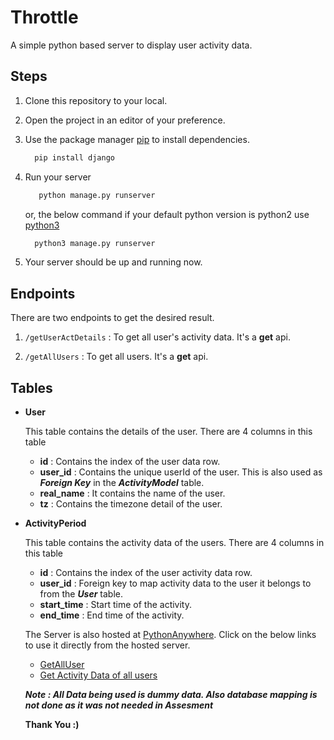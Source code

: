 # Throttle

A simple python based server to display user activity data.

## Steps

1. Clone this repository to your local.

2. Open the project in an editor of your preference.

3. Use the package manager [pip](https://pip.pypa.io/en/stable/) to install dependencies.

    ```bash
      pip install django
    ```
4. Run your server

   ```bash
      python manage.py runserver 
    ```
   or, the below command if your default python version is python2 use [python3](https://www.python.org/downloads/)

    ```bash
      python3 manage.py runserver 
    ```

5. Your server should be up and running now.

## Endpoints

There are two endpoints to get the desired result.

1. `/getUserActDetails` : To get all user's activity data. It's a **get** api.

2. `/getAllUsers` : To get all users. It's a **get** api.


## Tables

+ **User**

  This table contains the details of the user. There are 4 columns in this table

   - **id** : Contains the index of the user data row.
   - **user_id** : Contains the unique userId of the user. This is also used as ***Foreign Key*** in the ***ActivityModel*** table.
   - **real_name** : It contains the name of the user.
   - **tz** : Contains the timezone detail of the user.

+ **ActivityPeriod** 

  This table contains the activity data of the users. There are 4 columns in this table

   - **id** : Contains the index of the user activity data row.
   - **user_id** : Foreign key to map activity data to the user it belongs to from the ***User*** table.
   - **start_time** : Start time of the activity.
   - **end_time** : End time of the activity.



   The Server is also hosted at [PythonAnywhere](https://www.pythonanywhere.com/). Click on the below links to use it directly from the hosted server.

   + [GetAllUser](http://abhinavanand499.pythonanywhere.com/getAllUsers/)
   + [Get Activity Data of all users](http://abhinavanand499.pythonanywhere.com/getUserActDetails/)



   ***Note : All Data being used is dummy data. Also database mapping is not done as it was not needed in Assesment***
               


   **Thank You :)**
